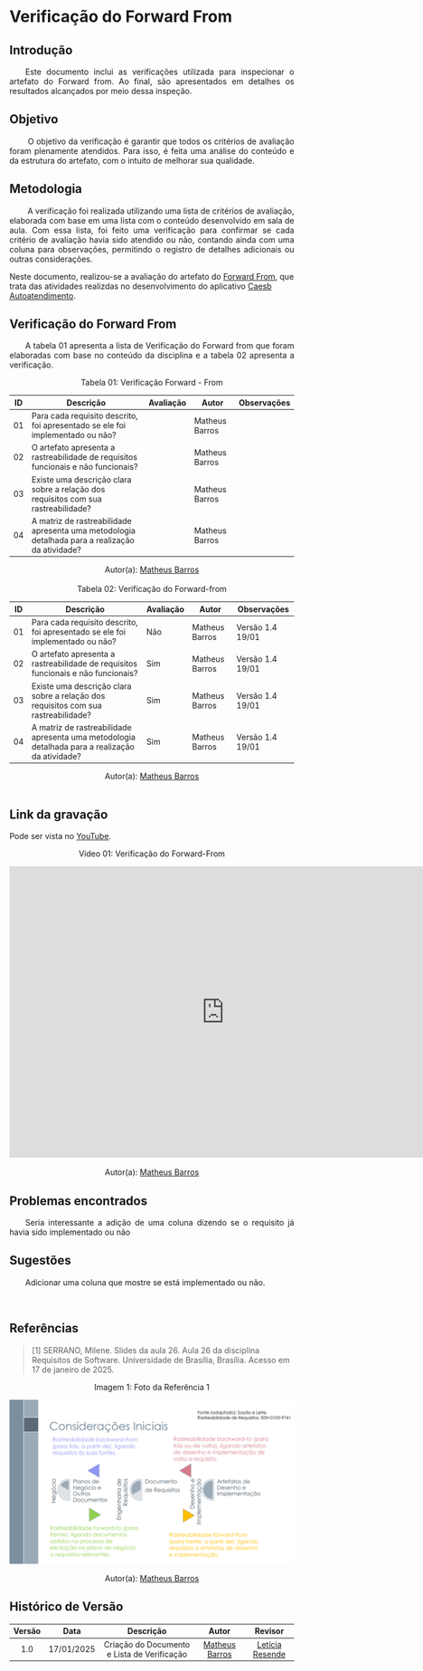 # Verificação do Forward From 

## Introdução

<p align="justify">
&emsp;&emsp;Este documento inclui as verificações utilizada para inspecionar o artefato do Forward from. Ao final, são apresentados em detalhes os resultados alcançados por meio dessa inspeção.
</p>

## Objetivo

<p align="justify">
&emsp;&emsp; O objetivo da verificação é garantir que todos os critérios de avaliação foram plenamente atendidos. Para isso, é feita uma análise do conteúdo e da estrutura do artefato, com o intuito de melhorar sua qualidade.
</p>

## Metodologia

<p align="justify">
&emsp;&emsp; A verificação foi realizada utilizando uma lista de critérios de avaliação, elaborada com base em uma lista com o conteúdo desenvolvido em sala de aula. Com essa lista, foi feito uma verificação para confirmar se cada critério de avaliação havia sido atendido ou não, contando ainda com uma coluna para observações, permitindo o registro de detalhes adicionais ou outras considerações.

Neste documento, realizou-se a avaliação do artefato do <a href="https://requisitos-de-software.github.io/2024.2-CAESB-Autoatendimento/pos_rastreabilidade/forwardfrom/">Forward From</a>, que trata das atividades realizdas no desenvolvimento do aplicativo <a href="https://github.com/Requisitos-de-Software/2024.2-CAESB-Autoatendimento">Caesb Autoatendimento</a>.

</p>

## Verificação do Forward From 

<p align="justify">
&emsp;&emsp;A tabela 01 apresenta a lista de  Verificação do Forward from que foram elaboradas com base no conteúdo da disciplina e a tabela 02 apresenta a verificação.
</p>

<center>Tabela 01: Verificação Forward - From</center>


| **ID** | **Descrição**                                                                                          | **Avaliação** | **Autor**       | **Observações**   |
| ------ | ------------------------------------------------------------------------------------------------------ | ------------- | --------------- | ----------------- |
| 01     | Para cada requisito descrito, foi apresentado se ele foi implementado ou não?                          |               | Matheus Barros  |                   |
| 02     | O artefato apresenta a rastreabilidade de requisitos funcionais e não funcionais?                      |               | Matheus Barros  |                   |
| 03     | Existe uma descrição clara sobre a relação dos requisitos com sua rastreabilidade?                     |               | Matheus Barros  |                   |
| 04     | A matriz de rastreabilidade apresenta uma metodologia detalhada para a realização da atividade?        |               | Matheus Barros  |                   |

<center>
</p>Autor(a): <a href="https://github.com/Ninja-Haiyai" target = "_blank">Matheus Barros</a>
</center>

<br>

<center>Tabela 02: Verificação do Forward-from</center>

| **ID** | **Descrição**                                                                                          | **Avaliação** | **Autor**       | **Observações**        |
| ------ | ------------------------------------------------------------------------------------------------------ | ------------- | --------------- | ---------------------- |
| 01     | Para cada requisito descrito, foi apresentado se ele foi implementado ou não?                          |        Não     | Matheus Barros  | Versão 1.4 19/01    |
| 02     | O artefato apresenta a rastreabilidade de requisitos funcionais e não funcionais?                      |       Sim        | Matheus Barros  | Versão 1.4 19/01    |
| 03     | Existe uma descrição clara sobre a relação dos requisitos com sua rastreabilidade?                     |      Sim         | Matheus Barros  | Versão 1.4 19/01    |
| 04     | A matriz de rastreabilidade apresenta uma metodologia detalhada para a realização da atividade?        |          Sim     | Matheus Barros  | Versão 1.4 19/01    |


<center>
</p>Autor(a): <a href="https://github.com/Ninja-Haiyai" target = "_blank">Matheus Barros</a>
</center>

<br>


## Link da gravação

Pode ser vista no [YouTube](https://www.youtube.com/watch?v=7u0lnuA5PnA).</p>

<center>
    <p>Vídeo 01: Verificação do Forward-From</p>
    <iframe width="760" height="515" src="https://www.youtube.com/embed/7u0lnuA5PnA?si=9om_1rM0-jRTVrEV" title="YouTube video player" frameborder="0" allow="accelerometer; autoplay; clipboard-write; encrypted-media; gyroscope; picture-in-picture; web-share" referrerpolicy="strict-origin-when-cross-origin" allowfullscreen></iframe>
</p>Autor(a): <a href="https://github.com/Ninja-Haiyai" target = "_blank">Matheus Barros</a>
</center>

## Problemas encontrados

<p align="justify">&emsp;&emsp;Seria interessante a adição de uma coluna dizendo se o requisito já havia sido implementado ou não</p>

## Sugestões

<p align="justify">&emsp;&emsp;Adicionar uma coluna que mostre se está implementado ou não.</p>

<br>

## Referências

><p id="1">[1] SERRANO, Milene. Slides da aula 26. Aula 26 da disciplina Requisitos de Software. Universidade de Brasília, Brasília. Acesso em 17 de janeiro de 2025.</p>

<center><figcaption>Imagem 1: Foto da Referência 1</figcaption></center>

![ref1](/docs/assets/forwardfrom.png)

<center>
</p>Autor(a): <a href="https://github.com/Ninja-Haiyai" target = "_blank">Matheus Barros</a>
</center>


## Histórico de Versão

| Versão |    Data    |                  Descrição                  |                       Autor                        |                        Revisor                         |
| :----: | :--------: | :-----------------------------------------: | :------------------------------------------------: | :----------------------------------------------------: |
|  1.0   | 17/01/2025 | Criação do Documento e Lista de Verificação| [Matheus Barros](https://github.com/Ninja-Haiyai) | [Letícia Resende](https://github.com/LeticiaResende23)|

